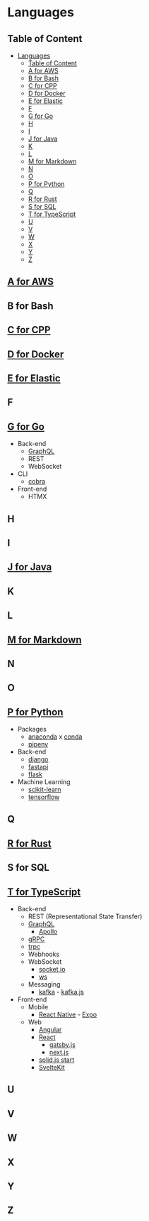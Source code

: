 # Languages

## Table of Content

- [Languages](#languages)
  - [Table of Content](#table-of-content)
  - [A for AWS](#a-for-aws)
  - [B for Bash](#b-for-bash)
  - [C for CPP](#c-for-cpp)
  - [D for Docker](#d-for-docker)
  - [E for Elastic](#e-for-elastic)
  - [F](#f)
  - [G for Go](#g-for-go)
  - [H](#h)
  - [I](#i)
  - [J for Java](#j-for-java)
  - [K](#k)
  - [L](#l)
  - [M for Markdown](#m-for-markdown)
  - [N](#n)
  - [O](#o)
  - [P for Python](#p-for-python)
  - [Q](#q)
  - [R for Rust](#r-for-rust)
  - [S for SQL](#s-for-sql)
  - [T for TypeScript](#t-for-typescript)
  - [U](#u)
  - [V](#v)
  - [W](#w)
  - [X](#x)
  - [Y](#y)
  - [Z](#z)

## [A for AWS](https://aws.amazon.com/)

## B for Bash

## [C for CPP](https://isocpp.org/)

## [D for Docker](https://www.docker.com/)

## [E for Elastic](https://www.elastic.co/)

## F

## [G for Go](https://go.dev/)

- Back-end
  - [GraphQL](https://graphql.org/)
  - REST
  - WebSocket
- CLI
  - [cobra](https://cobra.dev/)
- Front-end
  - HTMX

## H

## I

## [J for Java](https://www.java.com/)

## K

## L

## [M for Markdown](https://www.markdownguide.org/)

## N

## O

## [P for Python](https://www.python.org/)

- Packages
  - [anaconda][anaconda] x [conda][conda]
  - [pipenv][pipenv]
- Back-end
  - [django][django]
  - [fastapi](https://fastapi.tiangolo.com/)
  - [flask][flask]
- Machine Learning
  - [scikit-learn](https://scikit-learn.org/stable)
  - [tensorflow](https://www.tensorflow.org/)

## Q

## [R for Rust](https://www.rust-lang.org/)

## S for SQL

## [T for TypeScript](https://www.typescriptlang.org/)

- Back-end
  - REST (Representational State Transfer)
  - [GraphQL](https://graphql.org/)
    - [Apollo](https://www.apollographql.com/)
  - [gRPC](https://grpc.io/)
  - [trpc](https://trpc.io/)
  - Webhooks
  - WebSocket
    - [socket.io](https://socket.io/)
    - [ws](https://github.com/websockets)
  - Messaging
    - [kafka](https://kafka.apache.org/) - [kafka.js](https://kafka.js.org/)
- Front-end
  - Mobile
    - [React Native](https://reactnative.dev/) - [Expo](https://expo.dev/)
  - Web
    - [Angular](https://angular.dev/)
    - [React](https://react.dev/)
      - [gatsby.js](https://www.gatsbyjs.com/)
      - [next.js](https://nextjs.org/)
    - [solid.js start](https://start.solidjs.com/)
    - [SvelteKit](https://kit.svelte.dev/)

## U

## V

## W

## X

## Y

## Z

[anaconda]: https://www.anaconda.com
[conda]: https://docs.conda.io
[pipenv]: https://pipenv.pypa.io/en/latest/
[django]: https://www.djangoproject.com/
[flask]: https://flask.palletsprojects.com/en/3.0.x/
